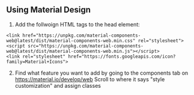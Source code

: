 ## Using Material Design

 1. Add the follwoign HTML tags to the head element:
```
<link href="https://unpkg.com/material-components-web@latest/dist/material-components-web.min.css" rel="stylesheet">
<script src="https://unpkg.com/material-components-web@latest/dist/material-components-web.min.js"></script>
<link rel="stylesheet" href="https://fonts.googleapis.com/icon?family=Material+Icons">
```

2. Find what feature you want to add by going to the components tab on https://material.io/develop/web
   Scroll to where it says "style customization" and assign classes
